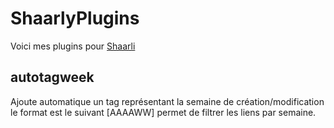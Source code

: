 # ShaarlyPlugins

Voici mes plugins pour [Shaarli](https://github.com/shaarli/Shaarli)

## autotagweek

Ajoute automatique un tag représentant la semaine de création/modification le format est le suivant
[AAAAWW] permet de filtrer les liens par semaine.
